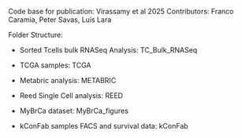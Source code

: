 Code base for publication: Virassamy et al 2025
Contributors: Franco Caramia, Peter Savas, Luis Lara

Folder Structure:

- Sorted Tcells bulk RNASeq Analysis: TC_Bulk_RNASeq

- TCGA samples: TCGA

- Metabric analysis: METABRIC

- Reed Single Cell analysis: REED

- MyBrCa dataset: MyBrCa_figures

- kConFab samples FACS and survival data: kConFab
